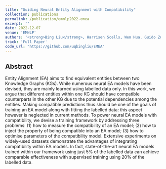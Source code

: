 ```yaml
---
title: "Guiding Neural Entity Alignment with Compatibility"
collection: publications
permalink: /publication/emnlp2022-emea
excerpt: ''
date: 2022-12-07
venue: 'EMNLP'
authors: '<strong>Bing Liu</strong>, Harrisen Scells, Wen Hua, Guido Zuccon, Genghong Zhao, Xia Zhang'
track: 'Full Paper'
code_url: "https://github.com/uqbingliu/EMEA"
---
```


## Abstract


Entity Alignment (EA) aims to find equivalent entities between two Knowledge Graphs (KGs).
While numerous neural EA models have been devised, they are mainly learned using labelled data only.
In this work, we argue that different entities within one KG should have compatible counterparts in the other KG due to the potential dependencies among the entities.
Making compatible predictions thus should be one of the goals of training an EA model along with fitting the labelled data: this aspect however is neglected in current methods.
To power neural EA models with compatibility, we devise a training framework by addressing three problems: (1) how to measure the compatibility of an EA model; (2) how to inject the property of being compatible into an EA model; (3) how to optimise parameters of the compatibility model.
Extensive experiments on widely-used datasets demonstrate the advantages of integrating compatibility within EA models. In fact, state-of-the-art neural EA models trained within our framework using just 5\% of the labelled data can achieve comparable effectiveness with supervised training using 20\% of the labelled data.  
